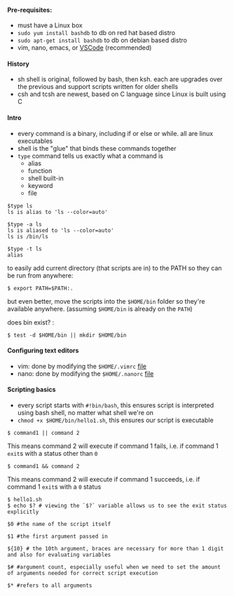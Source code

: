 #### Pre-requisites:
- must have a Linux box
- `sudo yum install bashdb` to db on red hat based distro
- `sudo apt-get install bashdb` to db on debian based distro
- vim, nano, emacs, or [VSCode](https://code.visualstudio.com/) (recommended)

#### History
- sh shell is original, followed by bash, then ksh. each are upgrades over the previous and support scripts written for older shells
- csh and tcsh are newest, based on C language since Linux is built using C

#### Intro
- every command is a binary, including if or else or while. all are linux executables
- shell is the "glue" that binds these commands together
- `type` command tells us exactly what a command is
  - alias
  - function
  - shell built-in
  - keyword
  - file
```Shell
$type ls
ls is alias to 'ls --color=auto'
```

```Shell
$type -a ls
ls is aliased to 'ls --color=auto'
ls is /bin/ls
```

```Shell
$type -t ls
alias
```
to easily add current directory (that scripts are in) to the PATH so they can be run from anywhere:
```Shell
$ export PATH=$PATH:.
```
but even better, move the scripts into the `$HOME/bin` folder so they're available anywhere. (assuming `$HOME/bin` is already on the `PATH`)

does bin exist? :
```Shell
$ test -d $HOME/bin || mkdir $HOME/bin
```

#### Configuring text editors
- vim: done by modifying the `$HOME/.vimrc` [file](./.vimrc)
- nano: done by modifying the `$HOME/.nanorc` [file](./.nanorc)

#### Scripting basics
- every script starts with `#!bin/bash`, this ensures script is interpreted using bash shell, no matter what shell we're on
- `chmod +x $HOME/bin/hello1.sh`, this ensures our script is executable
```Shell
$ command1 || command 2
```
This means command 2 will execute if command 1 fails, i.e. if command 1 `exit`s with a status other than `0`
```Shell
$ command1 && command 2
```
This means command 2 will execute if command 1 succeeds, i.e. if command 1 `exit`s with a `0` status
```Shell
$ hello1.sh
$ echo $? # viewing the `$?` variable allows us to see the exit status explicitly
```


```Shell
$0 #the name of the script itself
``` 
```Shell
$1 #the first argument passed in
``` 
```Shell
${10} # the 10th argument, braces are necessary for more than 1 digit and also for evaluating variables
``` 
```Shell
$# #argument count, especially useful when we need to set the amount of arguments needed for correct script execution
```
```Shell
$* #refers to all arguments
```

